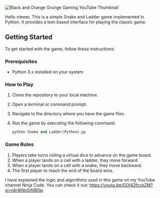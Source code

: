 ![Black and Orange Grunge Gaming YouTube Thumbnail](https://github.com/akshat201103/Snakes-and-Ladders/assets/113674819/79143e80-9333-4b7d-94fb-fbba08bfb756)


Hello viewer,
This is a simple Snake and Ladder game implemented in Python. It provides a text-based interface for playing the classic game.

## Getting Started

To get started with the game, follow these instructions:

### Prerequisites

- Python 3.x installed on your system

### How to Play

1. Clone the repository to your local machine.
2. Open a terminal or command prompt.
3. Navigate to the directory where you have the game files.
4. Run the game by executing the following command:

   ```python
   python Snake and Ladder(Python).py
   
### Game Rules

1. Players take turns rolling a virtual dice to advance on the game board.
2. When a player lands on a cell with a ladder, they move forward.
3. When a player lands on a cell with a snake, they move backward.
4. The first player to reach the end of the board wins.


I have explained the logic and algorithms used in this game on my YouTube channel Ninja Code.
You can check it out: https://youtu.be/GOl42fcckZM?si=rdn9iNn5ifjlB0ip
